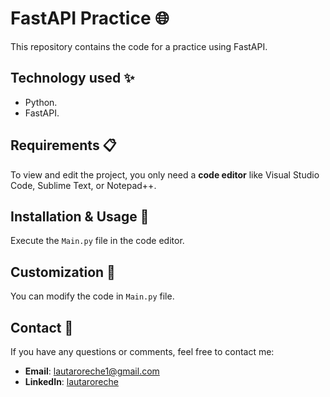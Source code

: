 # FastAPI Practice 🌐
This repository contains the code for a practice using FastAPI.

## Technology used ✨
- Python.
- FastAPI.

## Requirements 📋
To view and edit the project, you only need a **code editor** like Visual Studio Code, Sublime Text, or Notepad++.

## Installation & Usage 🚀
Execute the `Main.py` file in the code editor.

## Customization 🎨
You can modify the code in `Main.py` file.

## Contact 📧
If you have any questions or comments, feel free to contact me:
- **Email**: lautaroreche1@gmail.com
- **LinkedIn**: [lautaroreche](https://www.linkedin.com/in/lautaroreche/)
